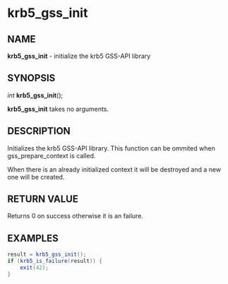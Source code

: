 # krb5_gss_init

## NAME

**krb5_gss_init** - initialize the krb5 GSS-API library

## SYNOPSIS

*int* **krb5_gss_init**();

**krb5_gss_init** takes no arguments.

## DESCRIPTION

Initializes the krb5 GSS-API library. This function can be ommited when gss_prepare_context is called.

When there is an already initialized context it will be destroyed and a new one will be created.

## RETURN VALUE

Returns 0 on success otherwise it is an failure.


## EXAMPLES

```c#
result = krb5_gss_init();
if (krb5_is_failure(result)) {
	exit(42);
}
```


